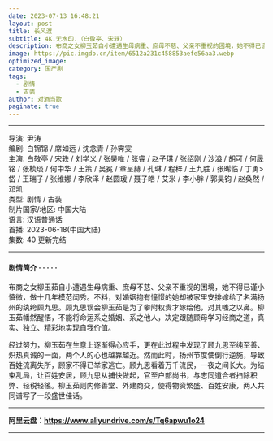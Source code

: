 ```yaml
---
date: 2023-07-13 16:48:21
layout: post
title: 长风渡
subtitle: 4K.无水印.（白敬亭、宋轶）
description: 布商之女柳玉茹自小遭遇生母病重、庶母不慈、父亲不重视的困境，她不得已谨小慎微，做了十几年模范闺秀...
image: https://pic.imgdb.cn/item/6512a231c458853aefe56aa3.webp
optimized_image: 
category: 国产剧
tags:
  - 剧情
  - 古装
author: 对酒当歌
paginate: true
---
```


---

导演: 尹涛  
编剧: 白锦锦 / 席如远 / 沈念青 / 孙霁雯  
主演: 白敬亭 / 宋轶 / 刘学义 / 张昊唯 / 张睿 / 赵子琪 / 张绍刚 / 沙溢 / 胡可 / 何晟铭 / 张棪琰 / 何中华 / 王策 / 吴冕 / 章呈赫 / 孔琳 / 程梓 / 王九胜 / 张晞临 / 丁勇>岱 / 王瑞子 / 张维娜 / 李欣泽 / 赵圆瑗 / 聂子皓 / 艾米 / 李小胖 / 郭昊钧 / 赵奂然 / 邓凯  
类型: 剧情 / 古装  
制片国家/地区: 中国大陆  
语言: 汉语普通话  
首播: 2023-06-18(中国大陆)  
集数: 40 更新完结  

---

#### 剧情简介 · · · · ·

布商之女柳玉茹自小遭遇生母病重、庶母不慈、父亲不重视的困境，她不得已谨小 慎微，做十几年模范闺秀。不料，对婚姻抱有憧憬的她却被家里安排嫁给了名满扬州的纨绔顾九思。顾九思误会柳玉茹是为了攀附权贵才嫁给他，对其嗤之以鼻。柳玉茹幡然醒悟，不能将命运系之婚姻、系之他人，决定跟随顾母学习经商之道，真实、独立、精彩地实现自我价值。

经过努力，柳玉茹在生意上逐渐得心应手，更在此过程中发现了顾九思至纯至善、炽热真诚的一面，两个人的心也越靠越近。然而此时，扬州节度使倒行逆施，导致百姓流离失所，顾家不得已举家逃亡。顾九思看着万千流民，一夜之间长大。为结束乱局，让百姓安居，顾九思从捕快做起，官至户部尚书，与志同道合者扫除积弊、轻税轻徭。柳玉茹则内修善堂、外建商交，使得物资繁盛、百姓安康，两人共同谱写了一段盛世佳话。

---

**阿里云盘：<https://www.aliyundrive.com/s/Tq6apwu1o24>**

---
